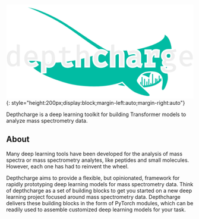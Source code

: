![depthcharge logo](./static/logo-dark.png#gh-dark-mode-only){: style="height:200px;display:block;margin-left:auto;margin-right:auto"}

Depthcharge is a deep learning toolkit for building Transformer models to analyze mass spectrometry data.

## About

Many deep learning tools have been developed for the analysis of mass spectra or mass spectrometry analytes, like peptides and small molecules.
However, each one has had to reinvent the wheel.

Depthcharge aims to provide a flexible, but opinionated, framework for rapidly prototyping deep learning models for mass spectrometry data.
Think of depthcharge as a set of building blocks to get you started on a new deep learning project focused around mass spectrometry data.
Depthcharge delivers these building blocks in the form of PyTorch modules, which can be readily used to assemble customized deep learning models for your task.


<style>
  .md-typeset h1 {
    visibility: hidden;
    font-size: 2px;
    margin: 0px;
  }
</style>
